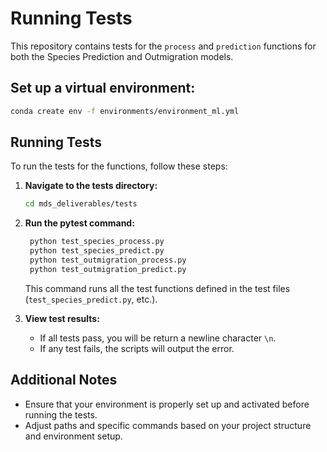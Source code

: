 # Running Tests

This repository contains tests for the `process` and `prediction` functions for both the Species Prediction and Outmigration models.

## **Set up a virtual environment:**

   ```bash
   conda create env -f environments/environment_ml.yml
   ```

## **Running Tests**

To run the tests for the functions, follow these steps:

1. **Navigate to the tests directory:**

   ```bash
   cd mds_deliverables/tests
   ```

2. **Run the pytest command:**

   ```bash
    python test_species_process.py
    python test_species_predict.py
    python test_outmigration_process.py
    python test_outmigration_predict.py
   ```

   This command runs all the test functions defined in the test files (`test_species_predict.py`, etc.).

3. **View test results:**

   - If all tests pass, you will be return a newline character `\n`.
   - If any test fails, the scripts will output the error.

## Additional Notes

- Ensure that your environment is properly set up and activated before running the tests.
- Adjust paths and specific commands based on your project structure and environment setup.
